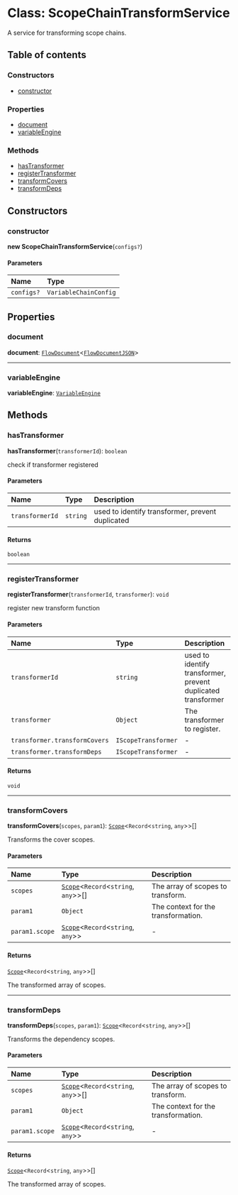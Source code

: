 # Class: ScopeChainTransformService

A service for transforming scope chains.

## Table of contents

### Constructors

* [constructor](/auto-docs/fixed-layout-editor/classes/ScopeChainTransformService.md#constructor)

### Properties

* [document](/auto-docs/fixed-layout-editor/classes/ScopeChainTransformService.md#document)
* [variableEngine](/auto-docs/fixed-layout-editor/classes/ScopeChainTransformService.md#variableengine)

### Methods

* [hasTransformer](/auto-docs/fixed-layout-editor/classes/ScopeChainTransformService.md#hastransformer)
* [registerTransformer](/auto-docs/fixed-layout-editor/classes/ScopeChainTransformService.md#registertransformer)
* [transformCovers](/auto-docs/fixed-layout-editor/classes/ScopeChainTransformService.md#transformcovers)
* [transformDeps](/auto-docs/fixed-layout-editor/classes/ScopeChainTransformService.md#transformdeps)

## Constructors

### constructor

**new ScopeChainTransformService**(`configs?`)

#### Parameters

| Name | Type |
| :------ | :------ |
| `configs?` | `VariableChainConfig` |

## Properties

### document

**document**: [`FlowDocument`](/auto-docs/fixed-layout-editor/classes/FlowDocument.md)<[`FlowDocumentJSON`](/auto-docs/fixed-layout-editor/types/FlowDocumentJSON.md)>

***

### variableEngine

**variableEngine**: [`VariableEngine`](/auto-docs/fixed-layout-editor/classes/VariableEngine.md)

## Methods

### hasTransformer

**hasTransformer**(`transformerId`): `boolean`

check if transformer registered

#### Parameters

| Name | Type | Description |
| :------ | :------ | :------ |
| `transformerId` | `string` | used to identify transformer, prevent duplicated |

#### Returns

`boolean`

***

### registerTransformer

**registerTransformer**(`transformerId`, `transformer`): `void`

register new transform function

#### Parameters

| Name | Type | Description |
| :------ | :------ | :------ |
| `transformerId` | `string` | used to identify transformer, prevent duplicated transformer |
| `transformer` | `Object` | The transformer to register. |
| `transformer.transformCovers` | `IScopeTransformer` | - |
| `transformer.transformDeps` | `IScopeTransformer` | - |

#### Returns

`void`

***

### transformCovers

**transformCovers**(`scopes`, `param1`): [`Scope`](/auto-docs/fixed-layout-editor/classes/Scope.md)<`Record`<`string`, `any`>>\[]

Transforms the cover scopes.

#### Parameters

| Name | Type | Description |
| :------ | :------ | :------ |
| `scopes` | [`Scope`](/auto-docs/fixed-layout-editor/classes/Scope.md)<`Record`<`string`, `any`>>\[] | The array of scopes to transform. |
| `param1` | `Object` | The context for the transformation. |
| `param1.scope` | [`Scope`](/auto-docs/fixed-layout-editor/classes/Scope.md)<`Record`<`string`, `any`>> | - |

#### Returns

[`Scope`](/auto-docs/fixed-layout-editor/classes/Scope.md)<`Record`<`string`, `any`>>\[]

The transformed array of scopes.

***

### transformDeps

**transformDeps**(`scopes`, `param1`): [`Scope`](/auto-docs/fixed-layout-editor/classes/Scope.md)<`Record`<`string`, `any`>>\[]

Transforms the dependency scopes.

#### Parameters

| Name | Type | Description |
| :------ | :------ | :------ |
| `scopes` | [`Scope`](/auto-docs/fixed-layout-editor/classes/Scope.md)<`Record`<`string`, `any`>>\[] | The array of scopes to transform. |
| `param1` | `Object` | The context for the transformation. |
| `param1.scope` | [`Scope`](/auto-docs/fixed-layout-editor/classes/Scope.md)<`Record`<`string`, `any`>> | - |

#### Returns

[`Scope`](/auto-docs/fixed-layout-editor/classes/Scope.md)<`Record`<`string`, `any`>>\[]

The transformed array of scopes.

